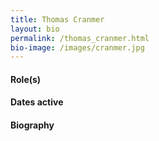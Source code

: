 ```yaml
---
title: Thomas Cranmer
layout: bio
permalink: /thomas_cranmer.html
bio-image: /images/cranmer.jpg
---
```


#### Role(s)

#### Dates active

#### Biography